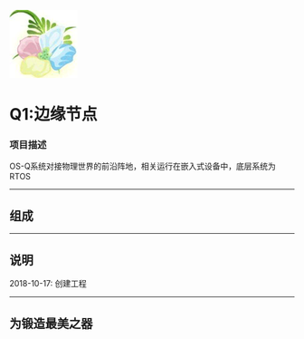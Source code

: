 ﻿[![sites](docs/yimi.png)](http://www.os-q.com)

# Q1:边缘节点

### 项目描述

OS-Q系统对接物理世界的前沿阵地，相关运行在嵌入式设备中，底层系统为RTOS

---

## 组成



---
## 说明

2018-10-17: 创建工程

---

## 为锻造最美之器
